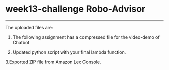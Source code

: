# **week13-challenge Robo-Advisor**
---

The uploaded files are:

1. The following assignment has a compressed file for the video-demo of Chatbot

2. Updated python script with your final lambda function.

3.Exported ZIP file from Amazon Lex Console.

